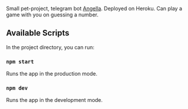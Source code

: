 Small pet-project, telegram bot [Angella](https://t.me/lijhobot). Deployed on Heroku. Can play a game with you on guessing a number.

## Available Scripts

In the project directory, you can run:

### `npm start`

Runs the app in the production mode.

### `npm dev`

Runs the app in the development mode.

